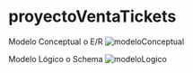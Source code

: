 # proyectoVentaTickets
Modelo Conceptual o E/R
![modeloConceptual](https://user-images.githubusercontent.com/105894228/206931073-567d9b6b-565a-4113-931c-ece3e37f2bbb.png)


Modelo Lógico o Schema
![modeloLogico](https://user-images.githubusercontent.com/105894228/206954932-f548283b-8fa8-451f-805f-00ddb94c1967.png)
